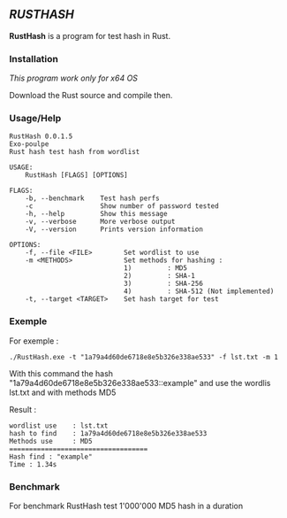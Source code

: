 ## *RUSTHASH* ##

**RustHash** is a program for test hash in Rust.

### Installation ###

*This program work only for x64 OS*

Download the Rust source and compile then.

### Usage/Help ###
```
RustHash 0.0.1.5
Exo-poulpe
Rust hash test hash from wordlist

USAGE:
    RustHash [FLAGS] [OPTIONS]

FLAGS:
    -b, --benchmark    Test hash perfs
    -c                 Show number of password tested
    -h, --help         Show this message
    -v, --verbose      More verbose output
    -V, --version      Prints version information

OPTIONS:
    -f, --file <FILE>        Set wordlist to use
    -m <METHODS>             Set methods for hashing :
                             1)         : MD5
                             2)         : SHA-1
                             3)         : SHA-256
                             4)         : SHA-512 (Not implemented)
    -t, --target <TARGET>    Set hash target for test
```
### Exemple ###
For exemple : 
```
./RustHash.exe -t "1a79a4d60de6718e8e5b326e338ae533" -f lst.txt -m 1
```
With this command the hash "1a79a4d60de6718e8e5b326e338ae533::example" and use the wordlis lst.txt and with methods MD5

Result : 
```
wordlist use    : lst.txt
hash to find    : 1a79a4d60de6718e8e5b326e338ae533
Methods use     : MD5
===================================
Hash find : "example"
Time : 1.34s
```
### Benchmark ###
For benchmark RustHash test 1'000'000 MD5 hash in a duration
